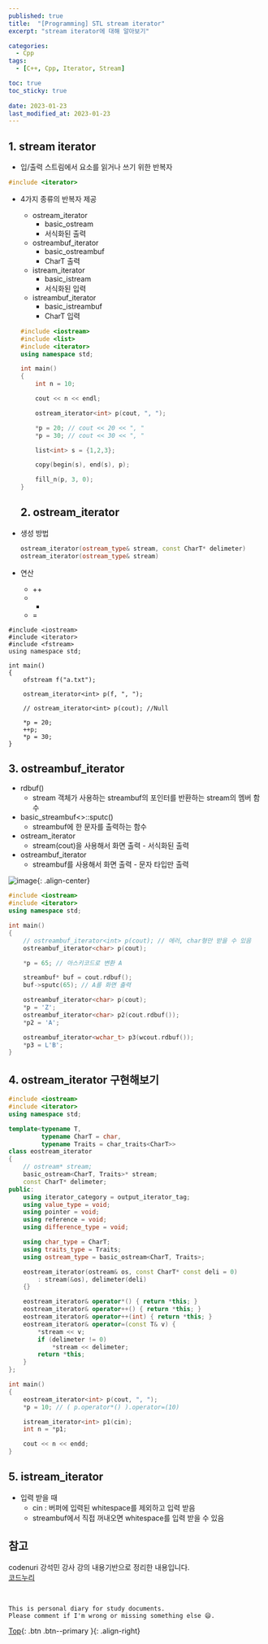 ```yaml
---
published: true
title:  "[Programming] STL stream iterator"
excerpt: "stream iterator에 대해 알아보기"

categories:
  - Cpp
tags:
  - [C++, Cpp, Iterator, Stream]

toc: true
toc_sticky: true
 
date: 2023-01-23
last_modified_at: 2023-01-23
---
```


## 1. stream iterator

- 입/출력 스트림에서 요소를 읽거나 쓰기 위한 반복자
```cpp
#include <iterator>
```
- 4가지 종류의 반복자 제공
    - ostream_iterator
        - basic_ostream
        - 서식화된 출력
    - ostreambuf_iterator
        - basic_ostreambuf
        - CharT 출력
    - istream_iterator
        - basic_istream
        - 서식화된 입력
    - istreambuf_iterator
        - basic_istreambuf
        - CharT 입력
    
    ```cpp
    #include <iostream>
    #include <list>
    #include <iterator>
    using namespace std;
    
    int main()
    {
        int n = 10;
    
        cout << n << endl;
    
        ostream_iterator<int> p(cout, ", ");
    
        *p = 20; // cout << 20 << ", "
        *p = 30; // cout << 30 << ", "
    
        list<int> s = {1,2,3};
    
        copy(begin(s), end(s), p);
    
        fill_n(p, 3, 0);
    }
    ```
    
    ## 2. ostream_iterator
    
- 생성 방법
    
    ```cpp
    ostream_iterator(ostream_type& stream, const CharT* delimeter)
    ostream_iterator(ostream_type& stream)
    ```
    
- 연산
    - ++
    - *
    - =

```
#include <iostream>
#include <iterator>
#include <fstream>
using namespace std;

int main()
{
    ofstream f("a.txt");

    ostream_iterator<int> p(f, ", ");

    // ostream_iterator<int> p(cout); //Null

    *p = 20;
    ++p;
    *p = 30;
}
```

## 3. ostreambuf_iterator

- rdbuf()
    - stream 객체가 사용하는 streambuf의 포인터를 반환하는 stream의 멤버 함수
- basic_streambuf<>::sputc()
    - streambuf에 한 문자를 출력하는 함수
- ostream_iterator
    - stream(cout)을 사용해서 화면 출력 - 서식화된 출력
- ostreambuf_iterator
    - streambuf를 사용해서 화면 출력 - 문자 타입만 출력

![image](https://user-images.githubusercontent.com/23397039/214056975-1d6d6b29-50d5-46d2-87f5-b9cc566541f2.png){: .align-center}

```cpp
#include <iostream>
#include <iterator>
using namespace std;

int main()
{
    // ostreambuf_iterator<int> p(cout); // 에러, char형만 받을 수 있음
    ostreambuf_iterator<char> p(cout);

    *p = 65; // 아스키코드로 변환 A

    streambuf* buf = cout.rdbuf();
    buf->sputc(65); // A를 화면 출력

    ostreambuf_iterator<char> p(cout);
    *p = 'Z';
    ostreambuf_iterator<char> p2(cout.rdbuf());
    *p2 = 'A';

    ostreambuf_iterator<wchar_t> p3(wcout.rdbuf());
    *p3 = L'B';
}
```

## 4. ostream_iterator 구현해보기

```cpp
#include <iostream>
#include <iterator>
using namespace std;

template<typename T,
         typename CharT = char,
         typename Traits = char_traits<CharT>>
class eostream_iterator
{
    // ostream* stream;
    basic_ostream<CharT, Traits>* stream;
    const CharT* delimeter;
public:
    using iterator_category = output_iterator_tag;
    using value_type = void;
    using pointer = void;
    using reference = void;
    using difference_type = void;

    using char_type = CharT;
    using traits_type = Traits;
    using ostream_type = basic_ostream<CharT, Traits>;

    eostream_iterator(ostream& os, const CharT* const deli = 0)
        : stream(&os), delimeter(deli) 
    {}

    eostream_iterator& operator*() { return *this; }
    eostream_iterator& operator++() { return *this; }
    eostream_iterator& operator++(int) { return *this; }
    eostream_iterator& operator=(const T& v) {
        *stream << v;
        if (delimeter != 0)
            *stream << delimeter;
        return *this;
    }  
};

int main()
{
    eostream_iterator<int> p(cout, ", ");
    *p = 10; // ( p.operator*() ).operator=(10)

    istream_iterator<int> p1(cin);
    int n = *p1;

    cout << n << endd;
}
```

## 5. istream_iterator

- 입력 받을 때
    - cin : 버퍼에 입력된 whitespace를 제외하고 입력 받음
    - streambuf에서 직접 꺼내오면 whitespace를 입력 받을 수 있음

## 참고
codenuri 강석민 강사 강의 내용기반으로 정리한 내용입니다.  
[코드누리](https://github.com/codenuri)  

<br>

    This is personal diary for study documents.
    Please comment if I'm wrong or missing something else 😄. 

[Top](#){: .btn .btn--primary }{: .align-right}